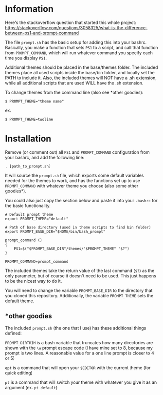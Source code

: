 # Information
Here's the stackoverflow question that started this whole project: 
https://stackoverflow.com/questions/3058325/what-is-the-difference-between-ps1-and-prompt-command

The file `prompt.sh` has the basic setup for adding this into your bashrc.
Basically, you make a function that sets `PS1` to a script, and call that
function from `PROMPT_COMMAND`, which will run whatever command you specify
each time you display `PS1`. 

Additional themes should be placed in the base/themes folder. The included
themes place all used scripts inside the base/bin folder, and locally set the
PATH to include it. Also, the included themes will NOT have a .sh extension,
while all additional scripts that are used WILL have the .sh extension.

To change themes from the command line (also see *other goodies):

`$ PROMPT_THEME="theme name"`

ex.

`$ PROMPT_THEME=twoline`

# Installation
Remove (or comment out) all `PS1` and `PROMPT_COMMAND` configuration from your
bashrc, and add the following line:

```
. [path_to_prompt.sh]
```

It will source the `prompt.sh` file, which exports some default variables
needed for the themes to work, and has the functions set up to use
`PROMPT_COMMAND` with whatever theme you choose (also some other goodies*).

You could also just copy the section below and paste it into your `.bashrc` for
the basic functionality.

```
# Default prompt theme
export PROMPT_THEME="default"

# Path of base directory (used in theme scripts to find bin folder)
export PROMPT_BASE_DIR="$HOME/bin/bash_prompt"

prompt_command ()
{
    PS1=$("$PROMPT_BASE_DIR"/themes/"$PROMPT_THEME" "$?")
}

PROMPT_COMMAND=prompt_command
```

The included themes take the return value of the last command (`$?`) as the
only parameter, but of course it doesn't need to be used. This just happens to
be the nicest way to do it.

You will need to change the variable `PROMPT_BASE_DIR` to the directory that
you cloned this repository. Additionally, the variable `PROMPT_THEME` sets the
default theme.

## *other goodies
The included `prompt.sh` (the one that I use) has these additional things
defined:

`PROMPT_DIRTRIM` is a bash variable that truncates how many directories are
shown with the `\w` prompt escape code (I have mine set to 8, because my
prompt is two lines. A reasonable value for a one line prompt is closer to 4
or 5)

`ept` is a command that will open your `$EDITOR` with the current theme (for
quick editing)

`pt` is a command that will switch your theme with whatever you give it as an
argument (ex. `pt default`)

